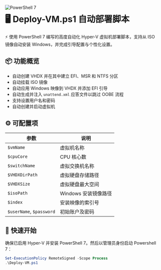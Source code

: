 <p align="center">
  <img src="https://img.shields.io/badge/PowerShell-7-blue.svg" alt="PowerShell 7" align="left"/>
</p>

# 🖥️ Deploy-VM.ps1 自动部署脚本

⚡ 使用 PowerShell 7 编写的高度自动化 Hyper-V 虚拟机部署脚本，支持从 ISO 镜像自动安装 Windows，并完成引导配置与个性化设置。

## 📦 功能概览

- 自动创建 VHDX 并在其中建立 EFI、MSR 和 NTFS 分区
- 自动挂载 ISO 镜像
- 自动应用 Windows 映像到 VHDX 并添加 EFI 引导
- 自动生成并注入 `unattend.xml` 应答文件以跳过 OOBE 流程
- 支持设置用户名和密码
- 自动创建并启动虚拟机

## ⚙️ 可配置项

| 参数 | 说明 |
|------|------|
| `$vmName` | 虚拟机名称 |
| `$cpuCore` | CPU 核心数 |
| `$switchName` | 虚拟交换机名称 |
| `$VHDXDirPath` | 虚拟硬盘存储路径 |
| `$VHDXSize` | 虚拟硬盘最大空间 |
| `$isoPath` | Windows 安装镜像路径 |
| `$index` | 安装映像的索引号 |
| `$userName`, `$password` | 初始账户及密码 |

## 🚀 快速开始

确保已启用 Hyper-V 并安装 PowerShell 7。然后以管理员身份启动 Powershell 7：

```powershell
Set-ExecutionPolicy RemoteSigned -Scope Process
.\Deploy-VM.ps1
```
